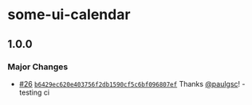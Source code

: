 # some-ui-calendar

## 1.0.0

### Major Changes

- [#26](https://github.com/paulgsc/some-ui/pull/26) [`b6429ec620e403756f2db1590cf5c6bf096807ef`](https://github.com/paulgsc/some-ui/commit/b6429ec620e403756f2db1590cf5c6bf096807ef) Thanks [@paulgsc](https://github.com/paulgsc)! - testing ci
